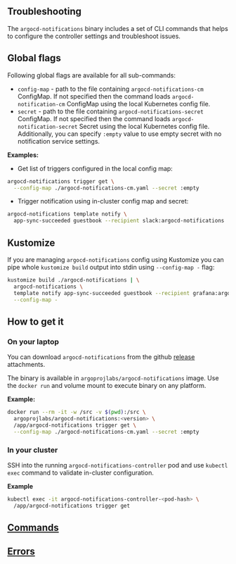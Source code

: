 ## Troubleshooting

The `argocd-notifications` binary includes a set of CLI commands that helps to configure the controller
settings and troubleshoot issues.

## Global flags
Following global flags are available for all sub-commands:

* `config-map` - path to the file containing `argocd-notifications-cm` ConfigMap. If not specified
then the command loads `argocd-notification-cm` ConfigMap using the local Kubernetes config file.
* `secret` - path to the file containing `argocd-notifications-secret` ConfigMap. If not
specified then the command loads `argocd-notification-secret` Secret using the local Kubernetes config file.
Additionally, you can specify `:empty` value to use empty secret with no notification service settings. 

**Examples:**

* Get list of triggers configured in the local config map:

```bash
argocd-notifications trigger get \
  --config-map ./argocd-notifications-cm.yaml --secret :empty
```

* Trigger notification using in-cluster config map and secret:

```bash
argocd-notifications template notify \
  app-sync-succeeded guestbook --recipient slack:argocd-notifications
```

## Kustomize

If you are managing `argocd-notifications` config using Kustomize you can pipe whole `kustomize build` output
into stdin using `--config-map -` flag:

```bash
kustomize build ./argocd-notifications | \
  argocd-notifications \
  template notify app-sync-succeeded guestbook --recipient grafana:argocd \
  --config-map -
```

## How to get it

### On your laptop

You can download `argocd-notifications` from the github [release](https://github.com/argoproj-labs/argocd-notifications/releases)
attachments.

The binary is available in `argoprojlabs/argocd-notifications` image. Use the `docker run` and volume mount
to execute binary on any platform. 

**Example:**

```bash
docker run --rm -it -w /src -v $(pwd):/src \
  argoprojlabs/argocd-notifications:<version> \
  /app/argocd-notifications trigger get \
  --config-map ./argocd-notifications-cm.yaml --secret :empty
```

### In your cluster

SSH into the running `argocd-notifications-controller` pod and use `kubectl exec` command to validate in-cluster
configuration.

**Example**
```bash
kubectl exec -it argocd-notifications-controller-<pod-hash> \
  /app/argocd-notifications trigger get
```

## [Commands](troubleshooting-commands.md)

<!-- {!troubleshooting-commands.md!} -->

## [Errors](troubleshooting-errors.md)

<!-- {!troubleshooting-errors.md!} -->
